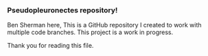 ### Pseudopleuronectes repository!

Ben Sherman here, This is a GitHub repository I created to work with multiple code branches.
This project is a work in progress.

Thank you for reading this file.
